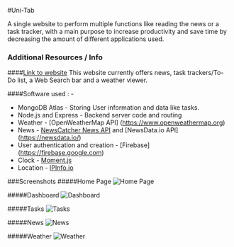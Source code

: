 #Uni-Tab


A single website to perform multiple functions like reading the news or a task tracker, with a main purpose to increase productivity and save time by decreasing the amount of different applications used.




### Additional Resources / Info
####[Link to website](www.unitab.tk)
This website currently offers news, task trackers/To-Do list, a Web Search bar and a weather viewer.


####Software used : -
* MongoDB Atlas - Storing User information and data like tasks.
* Node.js and Express - Backend server code and routing
* Weather - [OpenWeatherMap API] (https://www.openweathermap.org)
* News - [NewsCatcher News API](https://newscatcherapi.com/) and [NewsData.io API] (https://newsdata.io/)
* User authentication and creation - [Firebase] (https://firebase.google.com)
* Clock - [Moment.js](https://www.momentjs.com)
* Location - [IPInfo.io](https://ipinfo.io/)

###Screenshots
#####Home Page
![Home Page](https://dev-to-uploads.s3.amazonaws.com/uploads/articles/329ywgjjkrpl08nklplk.jpeg)

#####Dashboard
![Dashboard](https://dev-to-uploads.s3.amazonaws.com/uploads/articles/bvedaaa0yblpnyntumpb.jpeg)

#####Tasks
![Tasks](https://dev-to-uploads.s3.amazonaws.com/uploads/articles/nl6pytomsb2h5c4m3ti0.jpeg)

#####News
![News](https://dev-to-uploads.s3.amazonaws.com/uploads/articles/cjq3a65ldpovwmjxkahd.png)

#####Weather
![Weather](https://dev-to-uploads.s3.amazonaws.com/uploads/articles/fn6r75wgzfhbjsr94n8v.jpeg)
